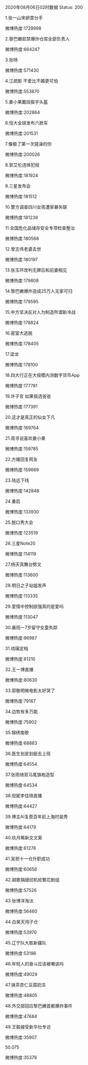 2020年08月06日02时数据
Status: 200

1.张一山宋妍霏分手

微博热度:1729998

2.黎巴嫩软禁爆炸仓库全部负责人

微博热度:664247

3.张旸

微博热度:571430

4.江疏影 不爱比不婚更可怕

微博热度:553870

5.姜小果戴段振宇头盔

微博热度:202864

6.恒大全球发布六款车

微博热度:201531

7.像极了第一次搓澡的你

微博热度:200026

8.郭艾伦违体犯规

微博热度:181924

9.三星发布会

微博热度:181512

10.警方调查四川女孩遭家暴失联

微博热度:181238

11.全国危化品储存安全专项检查整治

微博热度:180568

12.曾志伟老婆去世

微博热度:180197

13.张玉环改判无罪后和前妻相见

微博热度:179808

14.黎巴嫩爆炸造成25万人无家可归

微博热度:179595

15.中方坚决反对人为制造所谓新冷战

微博热度:178824

16.密室大逃脱

微博热度:178405

17.梁龙

微博热度:178100

18.四大行正在大规模内测数字货币App

微博热度:177781

19.许子言 如果我选爸爸

微博热度:177391

20.这才是真正的仙女下凡

微博热度:169764

21.周寻说喜欢姜小果

微博热度:159785

22.方媛回复网友

微博热度:159669

23.陆远下线

微博热度:142848

24.重启

微博热度:133930

25.脱口秀大会

微博热度:123519

26.三星Note20

微博热度:114119

27.杨天真舞台劈叉

微博热度:113600

28.明日之子站姐发声

微博热度:113335

29.爱情中控制欲强真的是爱吗

微博热度:113047

30.襄阳一7岁留守女童失踪

微博热度:96987

31.琉璃定档

微博热度:81210

32.王一博直播

微博热度:80630

33.郭敬明微电影太好哭了

微博热度:79167

34.边牧有多万能

微博热度:75902

35.锦绣南歌

微博热度:68883

36.医生划皮划艇去上班

微博热度:64554

37.张雨绮双马尾旗袍造型

微博热度:64534

38.倪妮李佳琦直播

微博热度:64427

39.博主AI复原百年前上海时装秀

微博热度:64179

40.玖月晞新文文案

微博热度:61278

41.吴邪十一仓升职成功

微博热度:60656

42.胡歌捐缝纫机给繁花剧组

微博热度:57526

43.张博洋淘汰

微博热度:56460

44.白昊天闯子仓

微博热度:53970

45.辽宁队大胜新疆队

微博热度:53196

46.年轻人的奋斗应该被嘲讽吗

微博热度:49029

47.抹茶杏仁豆腐奶冻

微博热度:48805

48.外交部回应黎巴嫩首都爆炸事件

微博热度:47684

49.王毅接受新华社专访

微博热度:35907

50.075

微博热度:35379

